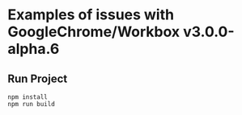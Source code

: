 # Examples of issues with GoogleChrome/Workbox v3.0.0-alpha.6

## Run Project

```
npm install
npm run build
```